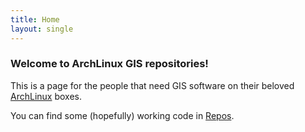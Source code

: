 ```yaml
---
title: Home
layout: single
---
```


### Welcome to ArchLinux GIS repositories! ###

This is a page for the people that need GIS software on their beloved
[ArchLinux](http://archlinux.org) boxes.

You can find some (hopefully) working code in [Repos](/repos.html).

